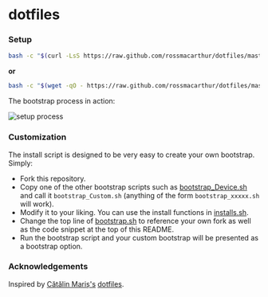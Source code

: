 # dotfiles

### Setup

```bash
bash -c "$(curl -LsS https://raw.github.com/rossmacarthur/dotfiles/master/bootstrap/bootstrap.sh)"
```

**or**

```bash
bash -c "$(wget -qO - https://raw.github.com/rossmacarthur/dotfiles/master/bootstrap/bootstrap.sh)"
```

The bootstrap process in action:

![setup process](https://cloud.githubusercontent.com/assets/17109887/24918585/27f55928-1ee1-11e7-93d7-85aeda94609b.gif)

### Customization

The install script is designed to be very easy to create your own bootstrap. Simply:

* Fork this repository.
* Copy one of the other bootstrap scripts such as [bootstrap_Device.sh](https://github.com/rossmacarthur/dotfiles/blob/master/bootstrap/bootstrap_Device.sh) and call it `bootstrap_Custom.sh` (anything of the form `bootstrap_xxxxx.sh` will work).
* Modify it to your liking. You can use the install functions in [installs.sh](https://github.com/rossmacarthur/dotfiles/blob/master/bootstrap/installs.sh).
* Change the top line of [bootstrap.sh](https://github.com/rossmacarthur/dotfiles/blob/master/bootstrap/bootstrap.sh) to reference your own fork as well as the code snippet at the top of this README.
* Run the bootstrap script and your custom bootstrap will be presented as a bootstrap option.

### Acknowledgements

Inspired by [Cătălin Mariș's](https://github.com/alrra) [dotfiles](https://github.com/alrra/dotfiles).
